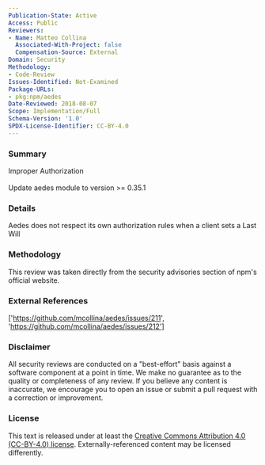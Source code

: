 ```yaml
---
Publication-State: Active
Access: Public
Reviewers:
- Name: Matteo Collina
  Associated-With-Project: false
  Compensation-Source: External
Domain: Security
Methodology:
- Code-Review
Issues-Identified: Not-Examined
Package-URLs:
- pkg:npm/aedes
Date-Reviewed: 2018-08-07
Scope: Implementation/Full
Schema-Version: '1.0'
SPDX-License-Identifier: CC-BY-4.0
---
```

### Summary
Improper Authorization<br><br>Update aedes module to version >= 0.35.1
### Details
Aedes does not respect its own authorization rules when a client sets a Last Will
### Methodology
This review was taken directly from the security advisories section of npm's official website.
### External References
['https://github.com/mcollina/aedes/issues/211', 'https://github.com/mcollina/aedes/issues/212']
### Disclaimer
All security reviews are conducted on a "best-effort" basis against a software component at a point in time. We make no guarantee as to the quality or completeness of any review. If you believe any content is inaccurate, we encourage you to open an issue or submit a pull request with a correction or improvement.
### License
This text is released under at least the [Creative Commons Attribution 4.0 (CC-BY-4.0) license](https://creativecommons.org/licenses/by/4.0/legalcode.txt). Externally-referenced content may be licensed differently.
